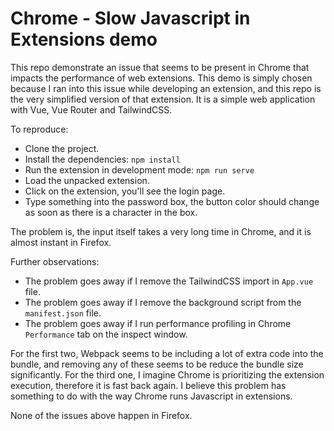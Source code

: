 # Chrome - Slow Javascript in Extensions demo

This repo demonstrate an issue that seems to be present in Chrome that impacts the performance of web extensions. This demo is simply chosen because I ran into this issue while developing an extension, and this repo is the very simplified version of that extension. It is a simple web application with Vue, Vue Router and TailwindCSS.

To reproduce:
- Clone the project.
- Install the dependencies: `npm install`
- Run the extension in development mode: `npm run serve`
- Load the unpacked extension.
- Click on the extension, you'll see the login page.
- Type something into the password box, the button color should change as soon as there is a character in the box.

The problem is, the input itself takes a very long time in Chrome, and it is almost instant in Firefox. 

Further observations:
- The problem goes away if I remove the TailwindCSS import in `App.vue` file.
- The problem goes away if I remove the background script from the `manifest.json` file.
- The problem goes away if I run performance profiling in Chrome `Performance` tab on the inspect window.

For the first two, Webpack seems to be including a lot of extra code into the bundle, and removing any of these seems to be reduce the bundle size significantly. For the third one, I imagine Chrome is prioritizing the extension execution, therefore it is fast back again. I believe this problem has something to do with the way Chrome runs Javascript in extensions.

None of the issues above happen in Firefox.